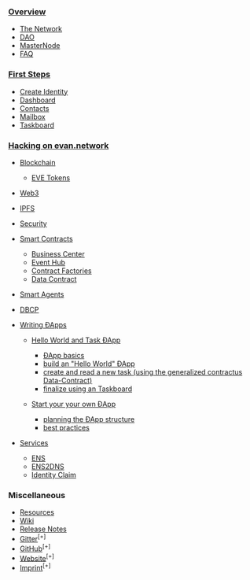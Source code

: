 ### [Overview](/)
- [The Network](/doc/network)
- [DAO](/doc/dao)
- [MasterNode](/doc/masternode)
- [FAQ](/doc/faq)

### [First Steps](/tutorial/first-steps)
- [Create Identity](/tutorial/create-identity)
- [Dashboard](/tutorial/dashboard)
- [Contacts](/tutorial/contacts)
- [Mailbox](/tutorial/mailbox)
- [Taskboard](/tutorial/taskboard)

### [Hacking on evan.network](/dev/getting-started)
- [Blockchain](/dev/blockchain)
  - [EVE Tokens](/doc/eve)
- [Web3](/dev/web3)
- [IPFS](/dev/ipfs)
- [Security](/dev/security)
- [Smart Contracts](/dev/smart-contracts)
  - [Business Center](/dev/business-center)
  - [Event Hub](/dev/event-hub)
  - [Contract Factories](/dev/contract-factories)
  - [Data Contract](/dev/data-contract)
- [Smart Agents](/dev/smart-agents)
- [DBCP](/dev/dbcp)
- [Writing ÐApps](/dapps/introduction)
  - [Hello World and Task ÐApp](/dapps/basics.md)
    - [ÐApp basics](/dapps/basics.md)
    - [build an "Hello World" ÐApp](/dapps/hello-world.md)
    - [create and read a new task (using the generalized contractus Data-Contract)](/dapps/task.md)
    - [finalize using an Taskboard](/dapps/taskboard.md)
  
  - [Start your your own ÐApp](/dapps/planning.md)
    - [planning the ÐApp structure](/dapps/planning.md)
    - [best practices](/dapps/advanced.md)
  
- [Services](/dev/services)
  - [ENS](/dev/ens)
  - [ENS2DNS](/dev/ens2dns)
  - [Identity Claim](/dev/identity-claims)

### Miscellaneous
- [Resources](/doc/resources)
- [Wiki](/doc/wiki)
- [Release Notes](/docs/releases)
- [Gitter](https://gitter.im/evannetwork)<sup>[+]</sup>
- [GitHub](https://github.com/evannetwork)<sup>[+]</sup>
- [Website](https://evan.network)<sup>[+]</sup>
- [Imprint](https://evan.network/imprint/)<sup>[+]</sup>
